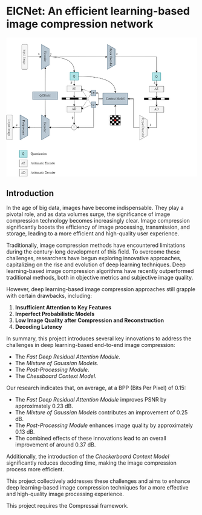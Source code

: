 # EICNet: An efficient learning-based image compression network
![avatar](3.1.png)
## Introduction

In the age of big data, images have become indispensable. They play a pivotal role, and as data volumes surge, the significance of image compression technology becomes increasingly clear. Image compression significantly boosts the efficiency of image processing, transmission, and storage, leading to a more efficient and high-quality user experience.

Traditionally, image compression methods have encountered limitations during the century-long development of this field. To overcome these challenges, researchers have begun exploring innovative approaches, capitalizing on the rise and evolution of deep learning techniques. Deep learning-based image compression algorithms have recently outperformed traditional methods, both in objective metrics and subjective image quality.

However, deep learning-based image compression approaches still grapple with certain drawbacks, including:

1. **Insufficient Attention to Key Features** 
2. **Imperfect Probabilistic Models** 
3. **Low Image Quality after Compression and Reconstruction** 
4. **Decoding Latency** 

In summary, this project introduces several key innovations to address the challenges in deep learning-based end-to-end image compression:

- The *Fast Deep Residual Attention Module*.
- The *Mixture of Gaussian Models*.
- The *Post-Processing Module*.
- The *Chessboard Context Model*.

Our research indicates that, on average, at a BPP (Bits Per Pixel) of 0.15:

- The *Fast Deep Residual Attention Module* improves PSNR by approximately 0.23 dB.
- The *Mixture of Gaussian Models* contributes an improvement of 0.25 dB.
- The *Post-Processing Module* enhances image quality by approximately 0.13 dB.
- The combined effects of these innovations lead to an overall improvement of around 0.37 dB.

Additionally, the introduction of the *Checkerboard Context Model* significantly reduces decoding time, making the image compression process more efficient.

This project collectively addresses these challenges and aims to enhance deep learning-based image compression techniques for a more effective and high-quality image processing experience.

This project requires the Compressai framework.
